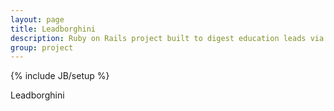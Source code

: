 ```yaml
---
layout: page
title: Leadborghini
description: Ruby on Rails project built to digest education leads via a SOAP API.
group: project
---
```

{% include JB/setup %}

Leadborghini
